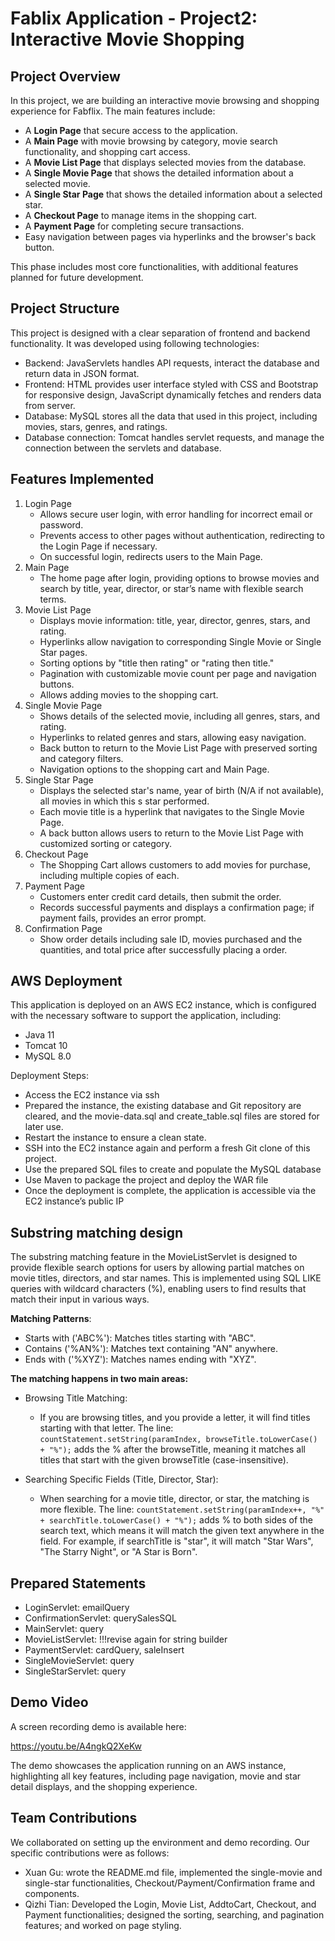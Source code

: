 # Fablix Application - Project2: Interactive Movie Shopping

## Project Overview
In this project, we are building an interactive movie browsing and shopping experience for Fabflix. The main features include:
- A **Login Page** that secure access to the application.
- A **Main Page** with movie browsing by category, movie search functionality, and shopping cart access.
- A **Movie List Page** that displays selected movies from the database.
- A **Single Movie Page** that shows the detailed information about a selected movie.
- A **Single Star Page** that shows the detailed information about a selected star.
- A **Checkout Page** to manage items in the shopping cart.
- A **Payment Page** for completing secure transactions.
- Easy navigation between pages via hyperlinks and the browser's back button.

This phase includes most core functionalities, with additional features planned for future development.

## Project Structure
This project is designed with a clear separation of frontend and backend functionality.
It was developed using following technologies:
- Backend: JavaServlets handles API requests, interact the database and return data in JSON format.
- Frontend: HTML provides user interface styled with CSS and Bootstrap for responsive design, JavaScript dynamically fetches and renders data from server.
- Database: MySQL stores all the data that used in this project, including movies, stars, genres, and ratings.
- Database connection: Tomcat handles servlet requests, and manage the connection between the servlets and database.

## Features Implemented
1. Login Page
   - Allows secure user login, with error handling for incorrect email or password.
   - Prevents access to other pages without authentication, redirecting to the Login Page if necessary.
   - On successful login, redirects users to the Main Page.
2. Main Page
   - The home page after login, providing options to browse movies and search by title, year, director, or star’s name with flexible search terms.
3. Movie List Page
   - Displays movie information: title, year, director, genres, stars, and rating.
   - Hyperlinks allow navigation to corresponding Single Movie or Single Star pages.
   - Sorting options by "title then rating" or "rating then title."
   - Pagination with customizable movie count per page and navigation buttons.
   - Allows adding movies to the shopping cart.
4. Single Movie Page
   - Shows details of the selected movie, including all genres, stars, and rating.
   - Hyperlinks to related genres and stars, allowing easy navigation.
   - Back button to return to the Movie List Page with preserved sorting and category filters.
   - Navigation options to the shopping cart and Main Page.
5. Single Star Page
   - Displays the selected star's name, year of birth (N/A if not available), all movies in which this s star performed.
   - Each movie title is a hyperlink that navigates to the Single Movie Page.
   - A back button allows users to return to the Movie List Page with customized sorting or category.
6. Checkout Page
   - The Shopping Cart allows customers to add movies for purchase, including multiple copies of each.
7. Payment Page
   - Customers enter credit card details, then submit the order.
   - Records successful payments and displays a confirmation page; if payment fails, provides an error prompt.
8. Confirmation Page
   - Show order details including sale ID, movies purchased and the quantities, and total price after successfully placing a order.

## AWS Deployment
This application is deployed on an AWS EC2 instance, which is configured with the necessary software to support the application, including:
- Java 11
- Tomcat 10
- MySQL 8.0

Deployment Steps:
- Access the EC2 instance via ssh
- Prepared the instance, the existing database and Git repository are cleared, and the movie-data.sql and create_table.sql files are stored for later use.
- Restart the instance to ensure a clean state.
- SSH into the EC2 instance again and perform a fresh Git clone of this project.
- Use the prepared SQL files to create and populate the MySQL database
- Use Maven to package the project and deploy the WAR file
- Once the deployment is complete, the application is accessible via the EC2 instance’s public IP


## Substring matching design
The substring matching feature in the MovieListServlet is designed to provide flexible search options for users by allowing partial matches on movie titles, directors, and star names. This is implemented using SQL LIKE queries with wildcard characters (%), enabling users to find results that match their input in various ways.

**Matching Patterns**:
- Starts with ('ABC%'): Matches titles starting with "ABC".
- Contains ('%AN%'): Matches text containing "AN" anywhere.
- Ends with ('%XYZ'): Matches names ending with "XYZ".

**The matching happens in two main areas:**
- Browsing Title Matching:
  - If you are browsing titles, and you provide a letter, it will find titles starting with that letter.
  The line:
  `countStatement.setString(paramIndex, browseTitle.toLowerCase() + "%");`
  adds the % after the browseTitle, meaning it matches all titles that start with the given browseTitle (case-insensitive).
  
- Searching Specific Fields (Title, Director, Star):
  - When searching for a movie title, director, or star, the matching is more flexible.
  The line:
  `countStatement.setString(paramIndex++, "%" + searchTitle.toLowerCase() + "%");`
  adds % to both sides of the search text, which means it will match the given text anywhere in the field. For example, if searchTitle is "star", it will match "Star Wars", "The Starry Night", or "A Star is Born".
## Prepared Statements
- LoginServlet: emailQuery
- ConfirmationServlet: querySalesSQL
- MainServlet: query
- MovieListServlet: !!!revise again for string builder
- PaymentServlet: cardQuery, saleInsert
- SingleMovieServlet: query
- SingleStarServlet: query


## Demo Video
A screen recording demo is available here:

https://youtu.be/A4ngkQ2XeKw

The demo showcases the application running on an AWS instance, highlighting all key features, including page navigation, movie and star detail displays, and the shopping experience.

## Team Contributions
We collaborated on setting up the environment and demo recording.
Our specific contributions were as follows:
- Xuan Gu: wrote the README.md file,  implemented the single-movie and single-star functionalities, Checkout/Payment/Confirmation frame and components.
- Qizhi Tian: Developed the Login, Movie List, AddtoCart, Checkout, and Payment functionalities; designed the sorting, searching, and pagination features; and worked on page styling.